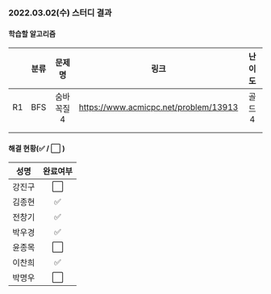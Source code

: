 ### 2022.03.02(수) 스터디 결과

#### 학습할 알고리즘

|      | 분류 |  문제명   |                 링크                  | 난이도 |
| :--: | :--: | :-------: | :-----------------------------------: | :----: |
|  R1  | BFS  | 숨바꼭질4 | https://www.acmicpc.net/problem/13913 | 골드4  |
|      |      |           |                                       |        |
|      |      |           |                                       |        |

#### 해결 현황(:white_check_mark: / :white_large_square:  )

|  성명  |       완료여부       |
| :----: | :------------------: |
| 강진구 | :white_large_square: |
| 김종현 | :white_check_mark: |
| 전창기 |  :white_check_mark:  |
| 박우경 |  :white_check_mark:  |
| 윤종목 | :white_large_square: |
| 이찬희 |  :white_check_mark:  |
| 박명우 | :white_large_square: |
